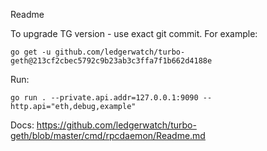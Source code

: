 Readme

To upgrade TG version - use exact git commit. For example:
```
go get -u github.com/ledgerwatch/turbo-geth@213cf2cbec5792c9b23ab3c3ffa7f1b662d4188e
```

Run: 
```
go run . --private.api.addr=127.0.0.1:9090 --http.api="eth,debug,example"
```

Docs: https://github.com/ledgerwatch/turbo-geth/blob/master/cmd/rpcdaemon/Readme.md